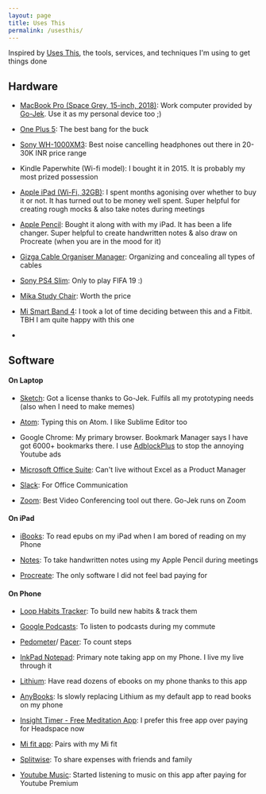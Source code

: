 ```yaml
---
layout: page
title: Uses This
permalink: /usesthis/
---
```


Inspired by [Uses This](https://usesthis.com/), the tools, services, and techniques I'm using to get things done

## Hardware

+ [MacBook Pro (Space Grey, 15-inch, 2018)](https://www.apple.com/in/mac/compare/): Work computer provided by [Go-Jek](https://www.go-jek.com/). Use it as my personal device too ;)

+ [One Plus 5](https://www.oneplus.in/5): The best bang for the buck

+ [Sony WH-1000XM3](https://www.amazon.in/Sony-WH-1000XM3-Wireless-Cancellation-Headphones/dp/B07HZ8JWCL): Best noise cancelling headphones out there in 20-30K INR price range

+ Kindle Paperwhite (Wi-fi model): I bought it in 2015. It is probably my most prized possession

+ [Apple iPad (Wi-Fi, 32GB)](https://www.amazon.in/Apple-iPad-Tablet-Wi-Fi-Space/dp/B07C4YKR3J): I spent months agonising over whether to buy it or not. It has turned out to be money well spent. Super helpful for creating rough mocks & also take notes during meetings

+ [Apple Pencil](https://www.apple.com/in/apple-pencil/): Bought it along with with my iPad. It has been a life changer. Super helpful to create handwritten notes & also draw on Procreate (when you are in the mood for it)

+ [Gizga Cable Organiser Manager](https://www.amazon.in/gp/product/B01MSEMS0K/ref=ppx_yo_dt_b_asin_title_o00_s00?ie=UTF8&psc=1): Organizing and concealing all types of cables

+ [Sony PS4 Slim](https://www.amazon.com/PlayStation-4-Slim-1TB-Console/dp/B071CV8CG2): Only to play FIFA 19 :)

+ [Mika Study Chair](https://www.urbanladder.com/products/mika-study-chair): Worth the price

+ [Mi Smart Band 4](https://www.mi.com/in/mi-smart-band-4/): I took a lot of time deciding between this and a Fitbit. TBH I am quite happy with this one

+

## Software

#### On Laptop

+ [Sketch](https://www.sketchapp.com/): Got a license thanks to Go-Jek. Fulfils all my prototyping needs (also when I need to make memes)

+ [Atom](https://atom.io/): Typing this on Atom. I like Sublime Editor too

+ Google Chrome: My primary browser. Bookmark Manager says I have got 6000+ bookmarks there. I use [AdblockPlus](https://chrome.google.com/webstore/detail/adblock-plus-free-ad-bloc/cfhdojbkjhnklbpkdaibdccddilifddb) to stop the annoying Youtube ads

+ [Microsoft Office Suite](https://www.office.com/): Can't live without Excel as a Product Manager

+ [Slack](https://slack.com/): For Office Communication

+ [Zoom](https://zoom.us/): Best Video Conferencing tool out there. Go-Jek runs on Zoom

#### On iPad

+ [iBooks](https://itunes.apple.com/in/app/ibooks/id364709193?mt=8): To read epubs on my iPad when I am bored of reading on my Phone

+ [Notes](https://itunes.apple.com/us/app/notes/id1110145109): To take handwritten notes using my Apple Pencil during meetings

+ [Procreate](https://procreate.art/): The only software I did not feel bad paying for


#### On Phone

+ [Loop Habits Tracker](https://play.google.com/store/apps/details?id=org.isoron.uhabits&hl=en_IN): To build new habits & track them

+ [Google Podcasts](https://play.google.com/store/apps/details?id=com.google.android.apps.podcasts&hl=en_IN): To listen to podcasts during my commute

+ [Pedometer](https://play.google.com/store/apps/details?id=pedometer.steptracker.calorieburner.stepcounter)/ [Pacer](https://play.google.com/store/apps/details?id=cc.pacer.androidapp): To count steps

+ [InkPad Notepad](https://play.google.com/store/apps/details?id=com.workpail.inkpad.notepad.notes): Primary note taking app on my Phone. I live my live through it

+ [Lithium](https://play.google.com/store/apps/details?id=com.faultexception.reader): Have read dozens of ebooks on my phone thanks to this app

+ [AnyBooks](https://play.google.com/store/apps/details?id=co.anybooks&hl=en_US): Is slowly replacing Lithium as my default app to read books on my phone

+ [Insight Timer - Free Meditation App](https://play.google.com/store/apps/details?id=com.spotlightsix.zentimerlite2&hl=en_IN): I prefer this free app over paying for Headspace now

+ [Mi fit app](https://play.google.com/store/apps/details?id=com.xiaomi.hm.health&hl=en_IN): Pairs with my Mi fit

+ [Splitwise](https://play.google.com/store/apps/details?id=com.Splitwise.SplitwiseMobile&hl=en_IN): To share expenses with friends and family

+ [Youtube Music](https://play.google.com/store/apps/details?id=com.google.android.apps.youtube.music&hl=en_IN): Started listening to music on this app after paying for Youtube Premium
